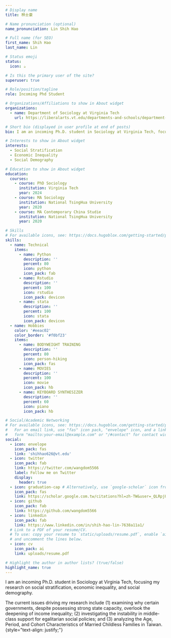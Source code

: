 ```yaml
---
# Display name
title: 林士豪

# Name pronunciation (optional)
name_pronunciation: Lin Shih Hao

# Full name (for SEO)
first_name: Shih Hao
last_name: Lin

# Status emoji
status:
  icon: ☕️

# Is this the primary user of the site?
superuser: true

# Role/position/tagline
role: Incoming Phd Student

# Organizations/Affiliations to show in About widget
organizations:
  - name: Department of Sociology at Virginia Tech
    url: https://liberalarts.vt.edu/departments-and-schools/department-of-sociology.html

# Short bio (displayed in user profile at end of posts)
bio: I am an incoming Ph.D. student in Sociology at Virginia Tech, focusing my research on social stratification, economic inequality, and social demography. 

# Interests to show in About widget
interests:
  - Social Stratification
  - Economic Inequality
  - Social Demography

# Education to show in About widget
education:
  courses:
    - course: PhD Sociology
      institution: Virginia Tech
      year: 2024
    - course: MA Sociology
      institution: National TsingHua University
      year: 2020
    - course: MA Contemporary China Studie
      institution: National TsingHua University
      year: 2020

# Skills
# For available icons, see: https://docs.hugoblox.com/getting-started/page-builder/#icons
skills:
  - name: Technical
    items:
      - name: Python
        description: ''
        percent: 80
        icon: python
        icon_pack: fab
      - name: Rstudio
        description: ''
        percent: 100
        icon: rstudio
        icon_pack: devicon
      - name: stata
        description: ''
        percent: 100
        icon: stata
        icon_pack: devicon
  - name: Hobbies
    color: '#eeac02'
    color_border: '#f0bf23'
    items:
      - name: BODYWEIGHT TRAINING
        description: ''
        percent: 80
        icon: person-hiking
        icon_pack: fas
      - name: MOVIES
        description: ''
        percent: 100
        icon: movie
        icon_pack: hb
      - name: KEYBOARD SYNTHESIZER
        description: ''
        percent: 60
        icon: piano
        icon_pack: hb

# Social/Academic Networking
# For available icons, see: https://docs.hugoblox.com/getting-started/page-builder/#icons
#   For an email link, use "fas" icon pack, "envelope" icon, and a link in the
#   form "mailto:your-email@example.com" or "/#contact" for contact widget.
social:
  - icon: envelope
    icon_pack: fas
    link: 'shihhao626@vt.edu'
  - icon: twitter
    icon_pack: fab
    link: https://twitter.com/wangdom5566
    label: Follow me on Twitter
    display:
      header: true
  - icon: graduation-cap # Alternatively, use `google-scholar` icon from `ai` icon pack
    icon_pack: fas
    link: https://scholar.google.com.tw/citations?hl=zh-TW&user=_QLRpjUAAAAJ
  - icon: github
    icon_pack: fab
    link: https://github.com/wangdom5566
  - icon: linkedin
    icon_pack: fab
    link: https://www.linkedin.com/in/shih-hao-lin-7638a11a1/
  # Link to a PDF of your resume/CV.
  # To use: copy your resume to `static/uploads/resume.pdf`, enable `ai` icons in `params.yaml`,
  # and uncomment the lines below.
  - icon: cv
    icon_pack: ai
    link: uploads/resume.pdf

# Highlight the author in author lists? (true/false)
highlight_name: true
---
```

I am an incoming Ph.D. student in Sociology at Virginia Tech, focusing my research on social stratification, economic inequality, and social demography.

The current issues driving my research include (1) examining why certain governments, despite possessing strong state capacity, overlook the deepening of income inequality; (2) investigating the instability in middle-class support for egalitarian social policies; and (3) analyzing the Age, Period, and Cohort Characteristics of Married Childless Families in Taiwan.
{style="text-align: justify;"}
